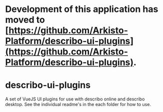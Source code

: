 # Development of this application has moved to [https://github.com/Arkisto-Platform/describo-ui-plugins](https://github.com/Arkisto-Platform/describo-ui-plugins).

# describo-ui-plugins

A set of VueJS UI plugins for use with describo online and describo desktop. See the individual readme's in the each folder for how to use.
